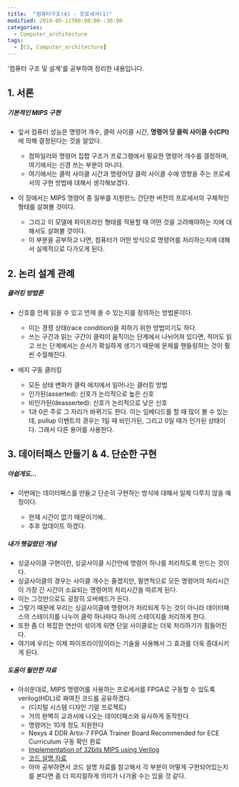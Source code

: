 ```yaml
---
title:  "컴퓨터구조(4) - 프로세서(1)"
modified: 2019-05-11T00:00:00-:30:00
categories:
  - Computer_architecture
tags:
  - [CS, Computer_architecture]
---
```


'컴퓨터 구조 및 설계'를 공부하여 정리한 내용입니다.

## 1. 서론

##### 기본적인 MIPS 구현

-   앞서 컴퓨터 성능은 명령어 개수, 클럭 사이클 시간, **명령어 당 클럭 사이클 수(CPI)** 에 의해 결정된다는 것을 알았다.

    -   컴파일러와 명령어 집합 구조가 프로그램에서 필요한 명령어 개수를 결정하며, 여기에서는 신경 쓰는 부분이 아니다.
    -   여기에서는 클럭 사이클 시간과 명령어당 클럭 사이클 수에 영향을 주는 프로세서의 구현 방법에 대해서 생각해보겠다.

-   이 장에서는 MIPS 명령어 중 일부를 지원한느 간단한 버전의 프로세서의 구체적인 형태를 살펴볼 것이다.

    -   그리고 이 모델에 파이프라인 형태를 적용할 때 어떤 것을 고려해야하는 지에 대해서도 살펴볼 것이다.
    -   이 부분을 공부하고 나면, 컴퓨터가 어떤 방식으로 명령어를 처리하는지에 대해서 실제적으로 다가오게 된다.

## 2. 논리 설계 관례

##### 클러킹 방법론

-   신호를 언제 읽을 수 있고 언제 쓸 수 있는지를 정의하는 방법론이다.

    -   이는 경쟁 상태(race condition)을 피하기 위한 방법이기도 하다.
    -   쓰는 구간과 읽는 구간이 클럭이 움직이는 단계에서 나뉘어져 있다면, 적어도 읽고 쓰는 단계에서는 순서가 확실하게 생기기 때문에 문제를 핸들링하는 것이 훨씬 수월해진다.

-   에지 구동 클러킹
    -   모든 상태 변화가 클럭 에지에서 일어나는 클러킹 방법
    -   인가된(asserted): 신호가 논리적으로 높은 신호
    -   비인가된(deasserted): 신호가 논리적으로 낮은 신호
    -   1과 0은 주로 그 자리가 바뀌기도 한다. 이는 임베디드를 할 때 많이 볼 수 있는데, pullup 이벤트의 경우는 1일 때 비인가된, 그리고 0일 때가 인가된 상태이다. 그래서 다른 용어를 사용한다.

## 3. 데이터패스 만들기 & 4. 단순한 구현

##### 아쉽게도...

-   이번에는 데이터패스를 만들고 단순히 구현하는 방식에 대해서 일체 다루지 않을 예정이다.

    -   현재 시간이 없기 때문이기에..
    -   추후 업데이트 하겠다.

##### 내가 헷갈렸던 개념

-   싱글사이클 구현이란, 싱글사이클 시간안에 명령어 하나를 처리하도록 만드는 것이다.
-   싱글사이클의 경우는 사이클 개수는 줄겠지만, 필연적으로 모든 명령어의 처리시간이 가장 긴 시간이 소요되는 명령어의 처리시간을 따르게 된다.
-   이는 그것만으로도 굉장히 오버헤드가 든다.
-   그렇기 때문에 우리는 싱글사이클에 명령어가 처리되게 두는 것이 아니라 데이터패스의 스테이지를 나누어 클럭 하나마다 하나의 스테이지를 처리하게 한다.
-   또한 좀 더 복잡한 연산이 섞이게 되면 단일 사이클로는 더욱 처리하기가 힘들어진다.
-   여기에 우리는 이제 파이프라이밍이라는 기술을 사용해서 그 효과를 더욱 증대시키게 된다.

##### 도움이 될만한 자료

-   아쉬운대로, MIPS 명령어를 사용하는 프로세서를 FPGA로 구동할 수 있도록 verilog(HDL)로 짜여진 코드를 공유하겠다.
    -   (디지털 시스템 디자인 기말 프로젝트)
    -   거의 완벽히 교과서에 나오는 데이터패스와 유사하게 동작한다.
    -   명령어는 10개 정도 지원한다
    -   Nexys 4 DDR Artix-7 FPGA Trainer Board Recommended for ECE Curriculum 구동 확인 완료
    -   [Implementation of 32bits MIPS using Verilog](https://github.com/cmpark0126/MIPS_32bits)
    -   [코드 설명 자료](https://github.com/cmpark0126/MIPS_32bits/blob/master/TeamI_21400337_%EB%B0%95%EC%B2%9C%EB%AA%85_21400404_%EC%8B%A0%EB%8B%A4%ED%98%84.pdf)
    -   아마 공부하면서 코드 설명 자료를 참고해서 각 부분이 어떻게 구현되어있는지를 본다면 좀 더 피지컬하게 의미가 나가올 수는 있을 것 같다.
